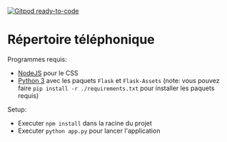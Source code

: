 [![Gitpod ready-to-code](https://img.shields.io/badge/Gitpod-ready--to--code-blue?logo=gitpod)](https://gitpod.io/#https://github.com/bensengupta/projet-repertoire-telephonique)

# Répertoire téléphonique

Programmes requis:

- [NodeJS](https://nodejs.org/en/download/) pour le CSS
- [Python 3](https://www.python.org/downloads/) avec les paquets `Flask` et `Flask-Assets`
  (note: vous pouvez faire `pip install -r ./requirements.txt` pour installer les paquets requis)

Setup:

- Executer `npm install` dans la racine du projet
- Executer `python app.py` pour lancer l'application
